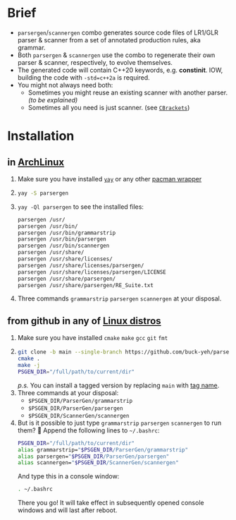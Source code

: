 # Brief
- `parsergen`/`scannergen` combo generates source code files of LR1/GLR parser & scanner from a set of annotated production rules, aka grammar.
- Both `parsergen` & `scannergen` use the combo to regenerate their own parser & scanner, respectively, to evolve themselves.
- The generated code will contain C++20 keywords, e.g. **constinit**. IOW, building the code with `-std=c++2a` is required.
- You might not always need both:
  - Sometimes you might reuse an existing scanner with another parser. *(to be explained)*
  - Sometimes all you need is just scanner. (see [`CBrackets`](https://github.com/buck-yeh/CBrackets)) 

# Installation
## in [ArchLinux](https://archlinux.org/)
1. Make sure you have installed [`yay`](https://aur.archlinux.org/packages/yay/) or any other [pacman wrapper](https://wiki.archlinux.org/index.php/AUR_helpers)
2. ~~~bash
   yay -S parsergen
   ~~~
3. `yay -Ql parsergen` to see the installed files:
   ~~~bash
   parsergen /usr/
   parsergen /usr/bin/
   parsergen /usr/bin/grammarstrip
   parsergen /usr/bin/parsergen
   parsergen /usr/bin/scannergen
   parsergen /usr/share/
   parsergen /usr/share/licenses/
   parsergen /usr/share/licenses/parsergen/
   parsergen /usr/share/licenses/parsergen/LICENSE
   parsergen /usr/share/parsergen/
   parsergen /usr/share/parsergen/RE_Suite.txt
   ~~~
4. Three commands `grammarstrip` `parsergen` `scannergen` at your disposal.

## from github in any of [Linux distros](https://distrowatch.com/)
1. Make sure you have installed `cmake` `make` `gcc` `git` `fmt`
2. ~~~bash
   git clone -b main --single-branch https://github.com/buck-yeh/parsergen.git .
   cmake .
   make -j
   PSGEN_DIR="/full/path/to/current/dir"
   ~~~
   *p.s.* You can install a tagged version by replacing `main` with [tag name](https://github.com/buck-yeh/parsergen/tags).
4. Three commands at your disposal:
   - `$PSGEN_DIR/ParserGen/grammarstrip` 
   - `$PSGEN_DIR/ParserGen/parsergen` 
   - `$PSGEN_DIR/ScannerGen/scannergen`
5. But is it possible to just type `grammarstrip` `parsergen` `scannergen` to run them? 🤔 Append the following lines to `~/.bashrc`:
   ~~~bash
   PSGEN_DIR="/full/path/to/current/dir"
   alias grammarstrip="$PSGEN_DIR/ParserGen/grammarstrip"
   alias parsergen="$PSGEN_DIR/ParserGen/parsergen"
   alias scannergen="$PSGEN_DIR/ScannerGen/scannergen"
   ~~~ 
   And type this in a console window:
   ~~~bash
   . ~/.bashrc
   ~~~ 
   There you go! It will take effect in subsequently opened console windows and will last after reboot.
